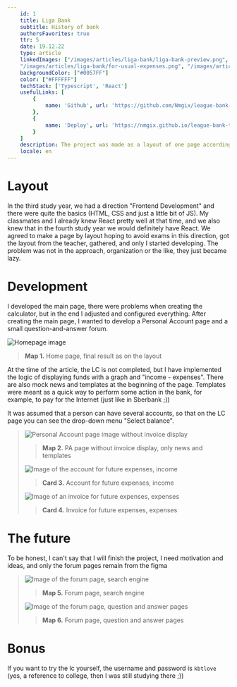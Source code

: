 ```yaml
---
    id: 1
    title: Liga Bank
    subtitle: History of bank
    authorsFavorites: true
    ttr: 5
    date: 19.12.22
    type: article
    linkedImages: ["/images/articles/liga-bank/liga-bank-preview.png", "/images/articles/liga-bank/personal-account.png", "/images/articles/liga-bank/for-usual-income.png", 
    "/images/articles/liga-bank/for-usual-expenses.png", "/images/articles/liga-bank/draft-forum.png", "/images/articles/liga-bank/draft-forum-answer.png"]
    backgroundColor: ["#0057FF"]
    color: ["#FFFFFF"]
    techStack: ['Typescript', 'React']
    usefulLinks: [
        {
            name: 'Github', url: 'https://github.com/Nmgix/league-bank-ts'
        },
        {
            name: 'Deploy', url: 'https://nmgix.github.io/league-bank-ts/'
        }
    ]
    description: The project was made as a layout of one page according to the figma layout, then the design and the layout itself were thought out. Subsequently, it turned out to make the main and personal account pages.
    locale: en
---
```


# Layout

In the third study year, we had a direction "Frontend Development" and there were quite the basics (HTML, CSS and just a little bit of JS). My classmates and I already knew React pretty well at that time, and we also knew that in the fourth study year we would definitely have React. We agreed to make a page by layout hoping to avoid exams in this direction, got the layout from the teacher, gathered, and only I started developing. The problem was not in the approach, organization or the like, they just became lazy.

# Development

I developed the main page, there were problems when creating the calculator, but in the end I adjusted and configured everything. After creating the main page, I wanted to develop a Personal Account page and a small question-and-answer forum.

![Homepage image](/images/articles/liga-bank/liga-bank-preview.png)

> <b>Map 1.</b> Home page, final result as on the layout

At the time of the article, the LC is not completed, but I have implemented the logic of displaying funds with a graph and "income - expenses".
There are also mock news and templates at the beginning of the page. Templates were meant as a quick way to perform some action in the bank, for example, to pay for the Internet (just like in Sberbank ;))

It was assumed that a person can have several accounts, so that on the LC page you can see the drop-down menu "Select balance".

> ![Personal Account page image without invoice display](/images/articles/liga-bank/personal-account.png)
>
> > <b>Map 2.</b> PA page without invoice display, only news and templates
>
> ![Image of the account for future expenses, income](/images/articles/liga-bank/for-usual-income.png)
>
> > <b>Card 3.</b> Account for future expenses, income
>
> ![Image of an invoice for future expenses, expenses](/images/articles/liga-bank/for-usual-expenses.png)
>
> > <b>Card 4.</b> Invoice for future expenses, expenses

# The future

To be honest, I can't say that I will finish the project, I need motivation and ideas, and only the forum pages remain from the figma

> ![Image of the forum page, search engine](/images/articles/liga-bank/draft-forum.png)
>
> > <b>Map 5.</b> Forum page, search engine
>
> ![Image of the forum page, question and answer pages](/images/articles/liga-bank/draft-forum-answer.png)
>
> > <b>Map 6.</b> Forum page, question and answer pages

# Bonus

If you want to try the lc yourself,
the username and password is `kbtlove` (yes, a reference to college, then I was still studying there ;))
